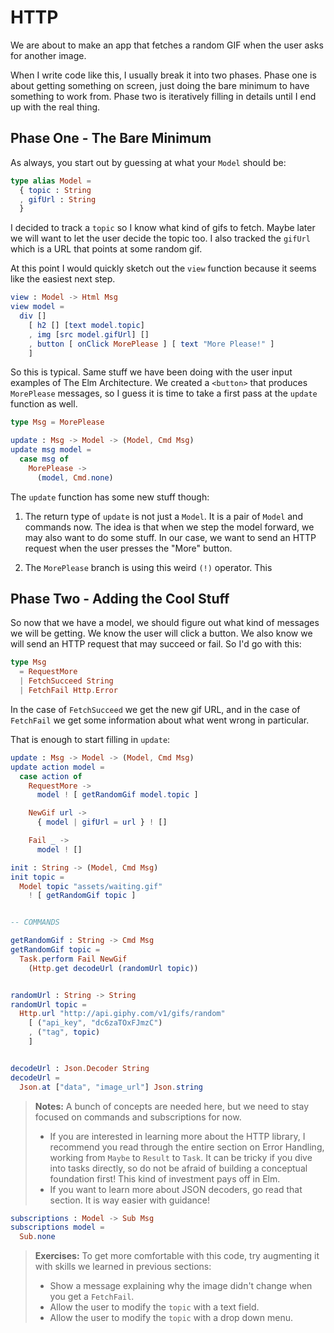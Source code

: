 # HTTP

We are about to make an app that fetches a random GIF when the user asks for another image.

When I write code like this, I usually break it into two phases. Phase one is about getting something on screen, just doing the bare minimum to have something to work from. Phase two is iteratively filling in details until I end up with the real thing.


## Phase One - The Bare Minimum

As always, you start out by guessing at what your `Model` should be:

```elm
type alias Model =
  { topic : String
  , gifUrl : String
  }
```

I decided to track a `topic` so I know what kind of gifs to fetch. Maybe later we will want to let the user decide the topic too. I also tracked the `gifUrl` which is a URL that points at some random gif.

At this point I would quickly sketch out the `view` function because it seems like the easiest next step.

```elm
view : Model -> Html Msg
view model =
  div []
    [ h2 [] [text model.topic]
    , img [src model.gifUrl] []
    , button [ onClick MorePlease ] [ text "More Please!" ]
    ]
```

So this is typical. Same stuff we have been doing with the user input examples of The Elm Architecture. We created a `<button>` that produces `MorePlease` messages, so I guess it is time to take a first pass at the `update` function as well.

```elm
type Msg = MorePlease

update : Msg -> Model -> (Model, Cmd Msg)
update msg model =
  case msg of
    MorePlease ->
      (model, Cmd.none)
```

The `update` function has some new stuff though:

  1. The return type of `update` is not just a `Model`. It is a pair of `Model` and commands now. The idea is that when we step the model forward, we may also want to do some stuff. In our case, we want to send an HTTP request when the user presses the "More" button.

  2. The `MorePlease` branch is using this weird `(!)` operator. This 


## Phase Two - Adding the Cool Stuff

So now that we have a model, we should figure out what kind of messages we will be getting. We know the user will click a button. We also know we will send an HTTP request that may succeed or fail. So I'd go with this:

```elm
type Msg
  = RequestMore
  | FetchSucceed String
  | FetchFail Http.Error
```

In the case of `FetchSucceed` we get the new gif URL, and in the case of `FetchFail` we get some information about what went wrong in particular.

That is enough to start filling in `update`:

```elm
update : Msg -> Model -> (Model, Cmd Msg)
update action model =
  case action of
    RequestMore ->
      model ! [ getRandomGif model.topic ]

    NewGif url ->
      { model | gifUrl = url } ! []

    Fail _ ->
      model ! []
```



```elm
init : String -> (Model, Cmd Msg)
init topic =
  Model topic "assets/waiting.gif"
    ! [ getRandomGif topic ]


-- COMMANDS

getRandomGif : String -> Cmd Msg
getRandomGif topic =
  Task.perform Fail NewGif
    (Http.get decodeUrl (randomUrl topic))


randomUrl : String -> String
randomUrl topic =
  Http.url "http://api.giphy.com/v1/gifs/random"
    [ ("api_key", "dc6zaTOxFJmzC")
    , ("tag", topic)
    ]


decodeUrl : Json.Decoder String
decodeUrl =
  Json.at ["data", "image_url"] Json.string
```

> **Notes:** A bunch of concepts are needed here, but we need to stay focused on commands and subscriptions for now.
> 
>   - If you are interested in learning more about the HTTP library, I recommend you read through the entire section on Error Handling, working from `Maybe` to `Result` to `Task`. It can be tricky if you dive into tasks directly, so do not be afraid of building a conceptual foundation first! This kind of investment pays off in Elm.
>   - If you want to learn more about JSON decoders, go read that section. It is way easier with guidance!

```elm
subscriptions : Model -> Sub Msg
subscriptions model =
  Sub.none
```

> **Exercises:** To get more comfortable with this code, try augmenting it with skills we learned in previous sections:
> 
>   - Show a message explaining why the image didn't change when you get a `FetchFail`.
>   - Allow the user to modify the `topic` with a text field.
>   - Allow the user to modify the `topic` with a drop down menu.


